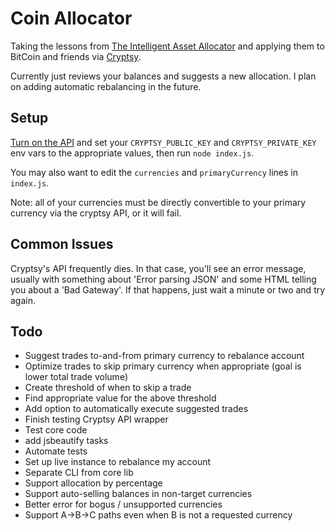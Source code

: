 Coin Allocator
==============

Taking the lessons from [The Intelligent Asset Allocator](http://www.amazon.com/gp/product/0071362363/ref=as_li_ss_il?ie=UTF8&camp=1789&creative=390957&creativeASIN=0071362363&linkCode=as2&tag=nfriedly-20) and applying them to BitCoin and friends via [Cryptsy](https://www.cryptsy.com/users/register?refid=154285).

Currently just reviews your balances and suggests a new allocation. I plan on adding automatic rebalancing in the future.

Setup
-----

[Turn on the API](https://www.cryptsy.com/users/settings) and set your `CRYPTSY_PUBLIC_KEY` and `CRYPTSY_PRIVATE_KEY` env vars to the appropriate values, then run `node index.js`. 

You may also want to edit the `currencies` and `primaryCurrency` lines in `index.js`. 

Note: all of your currencies must be directly convertible to your primary currency via the cryptsy API, or it will fail.

Common Issues
-------------

Cryptsy's API frequently dies. In that case, you'll see an error message, usually with something about 'Error parsing JSON' and some HTML telling you about a 'Bad Gateway'. If that happens, just wait a minute or two and try again.

Todo
----

* Suggest trades to-and-from primary currency to rebalance account
* Optimize trades to skip primary currency when appropriate (goal is lower total trade volume)
* Create threshold of when to skip a trade 
* Find appropriate value for the above threshold
* Add option to automatically execute suggested trades
* Finish testing Cryptsy API wrapper
* Test core code
* add jsbeautify tasks
* Automate tests
* Set up live instance to rebalance my account
* Separate CLI from core lib
* Support allocation by percentage
* Support auto-selling balances in non-target currencies
* Better error for bogus / unsupported currencies
* Support A->B->C paths even when B is not a requested currency
